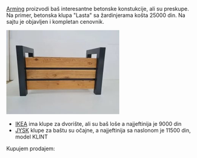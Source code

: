 [Arming](https://arming.rs/betonska-galanterija/) proizvodi baš interesantne betonske konstukcije, ali su preskupe. Na primer, betonska klupa "Lasta" sa žardinjerama košta 25000 din. Na sajtu je objavljen i kompletan cenovnik.

![Žardinjera moderna metal-drvo](2023-09-29-drvo-metal-zardinjera.jpg) 



-  [IKEA](https://www.ikea.com/rs/sr/cat/bastenske-klupe-47386/) ima klupe za dvorište, ali su baš loše a najjeftinija je 9000 din
- [JYSK](https://jysk.rs/basta/bastenske-klupe) klupe za baštu su očajne, a najjeftinija sa naslonom je 11500 din, model KLINT

Kupujem prodajem:
<!--stackedit_data:
eyJoaXN0b3J5IjpbLTEzOTA1NTU2OTQsLTIwODUwMzA2MTEsNj
c3ODExMzg2LDExNDY3OTc1MDMsMTY5MTg3OTA1MywtODk1NDE2
NDYxXX0=
-->